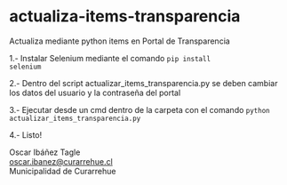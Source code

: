 # actualiza-items-transparencia
 Actualiza mediante python items en Portal de Transparencia

1.- Instalar Selenium mediante el comando <code>pip install selenium</code>

2.- Dentro del script actualizar_items_transparencia.py se deben cambiar los datos del usuario y la contraseña del portal

3.- Ejecutar desde un cmd dentro de la carpeta con el comando <code>python actualizar_items_transparencia.py</code>

4.- Listo!



Oscar Ibáñez Tagle<br>
oscar.ibanez@curarrehue.cl<br>
Municipalidad de Curarrehue
